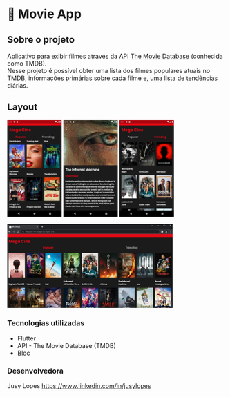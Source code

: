 # 🎥 Movie App
## Sobre o projeto

Aplicativo para exibir filmes através da API [The Movie Database](https://www.themoviedb.org/documentation/api?language=pt-BR) (conhecida como TMDB). 
<br>Nesse projeto é possível obter uma lista dos filmes populares atuais no TMDB, informações primárias sobre cada filme e, 
uma lista de tendências diárias.</br>


## Layout 
<p>
<img src="screenshots/Screenshot_1665555214.png" width="25%">
<img src="screenshots/Screenshot_1665555146.png" width="25%">
<img src="screenshots/Screenshot_1665555255.png" width="25%">

</p>
<p><img src="screenshots/Screenshot_web.png" width="76%"></p>

### Tecnologias utilizadas

* Flutter
* API - The Movie Database (TMDB)
* Bloc


### Desenvolvedora

Jusy Lopes
https://www.linkedin.com/in/jusylopes
